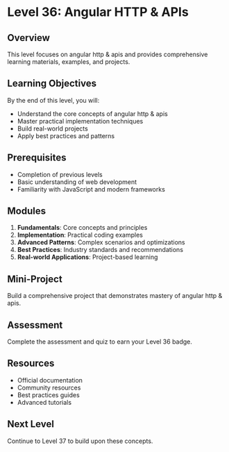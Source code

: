# Level 36: Angular HTTP & APIs

## Overview
This level focuses on angular http & apis and provides comprehensive learning materials, examples, and projects.

## Learning Objectives
By the end of this level, you will:
- Understand the core concepts of angular http & apis
- Master practical implementation techniques
- Build real-world projects
- Apply best practices and patterns

## Prerequisites
- Completion of previous levels
- Basic understanding of web development
- Familiarity with JavaScript and modern frameworks

## Modules
1. **Fundamentals**: Core concepts and principles
2. **Implementation**: Practical coding examples
3. **Advanced Patterns**: Complex scenarios and optimizations
4. **Best Practices**: Industry standards and recommendations
5. **Real-world Applications**: Project-based learning

## Mini-Project
Build a comprehensive project that demonstrates mastery of angular http & apis.

## Assessment
Complete the assessment and quiz to earn your Level 36 badge.

## Resources
- Official documentation
- Community resources
- Best practices guides
- Advanced tutorials

## Next Level
Continue to Level 37 to build upon these concepts.
